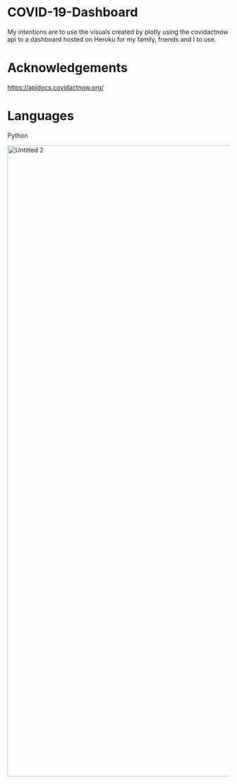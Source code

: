 # COVID-19-Dashboard
My intentions are to use the visuals created by plotly using the covidactnow api to a dashboard hosted on Heroku for my family, friends and I to use. 

# Acknowledgements
https://apidocs.covidactnow.org/

# Languages
Python

<img width="1431" alt="Untitled 2" src="https://user-images.githubusercontent.com/33467922/126736374-d59b1170-2fe3-430d-b852-d5d99dbe5a91.png">
